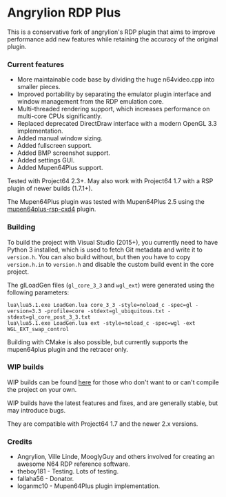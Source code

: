 # Angrylion RDP Plus

This is a conservative fork of angrylion's RDP plugin that aims to improve performance add new features while retaining the accuracy of the original plugin.

### Current features
* More maintainable code base by dividing the huge n64video.cpp into smaller pieces.
* Improved portability by separating the emulator plugin interface and window management from the RDP emulation core.
* Multi-threaded rendering support, which increases performance on multi-core CPUs significantly.
* Replaced deprecated DirectDraw interface with a modern OpenGL 3.3 implementation.
* Added manual window sizing.
* Added fullscreen support.
* Added BMP screenshot support.
* Added settings GUI.
* Added Mupen64Plus support.

Tested with Project64 2.3+. May also work with Project64 1.7 with a RSP plugin of newer builds (1.7.1+).

The Mupen64Plus plugin was tested with Mupen64Plus 2.5 using the [mupen64plus-rsp-cxd4](https://github.com/mupen64plus/mupen64plus-rsp-cxd4) plugin.

### Building

To build the project with Visual Studio (2015+), you currently need to have Python 3 installed, which is used to fetch Git metadata and write it to `version.h`.
You can also build without, but then you have to copy `version.h.in` to `version.h` and disable the custom build event in the core project.

The glLoadGen files (`gl_core_3_3` and `wgl_ext`) were generated using the following parameters:

    lua\lua5.1.exe LoadGen.lua core_3_3 -style=noload_c -spec=gl -version=3.3 -profile=core -stdext=gl_ubiquitous.txt -stdext=gl_core_post_3_3.txt
    lua\lua5.1.exe LoadGen.lua ext -style=noload_c -spec=wgl -ext WGL_EXT_swap_control

Building with CMake is also possible, but currently supports the mupen64plus plugin and the retracer only.

### WIP builds

WIP builds can be found [here](https://github.com/ata4/angrylion-rdp-plus/issues/29) for those who don't want to or can't compile the project on your own.

WIP builds have the latest features and fixes, and are generally stable, but may introduce bugs.

They are compatible with Project64 1.7 and the newer 2.x versions.

### Credits
* Angrylion, Ville Linde, MooglyGuy and others involved for creating an awesome N64 RDP reference software.
* theboy181 - Testing. Lots of testing.
* fallaha56 - Donator.
* loganmc10 - Mupen64Plus plugin implementation.
